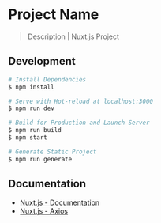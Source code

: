 # Project Name

> Description | Nuxt.js Project

## Development
``` bash
# Install Dependencies
$ npm install

# Serve with Hot-reload at localhost:3000
$ npm run dev

# Build for Production and Launch Server
$ npm run build
$ npm start

# Generate Static Project
$ npm run generate
```

## Documentation
* [Nuxt.js - Documentation](https://nuxtjs.org)
* [Nuxt.js - Axios](https://axios.nuxtjs.org/usage)
